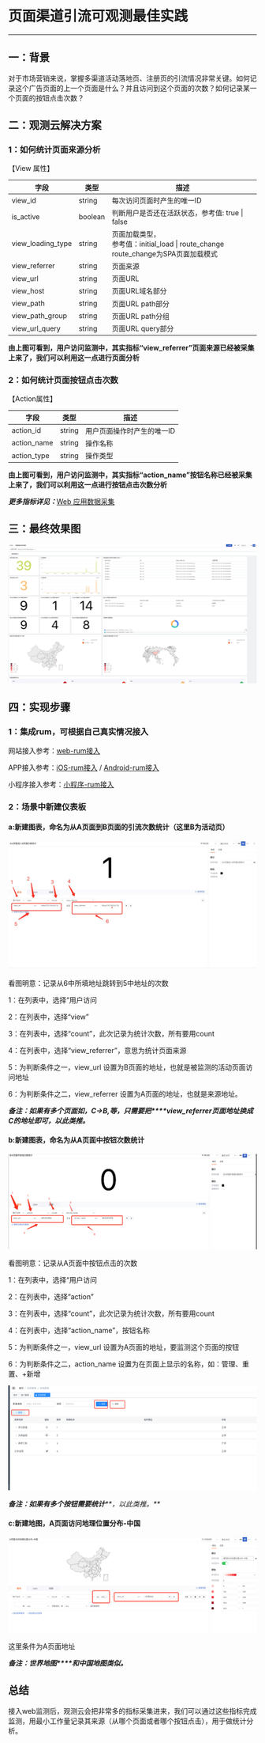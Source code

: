 # 页面渠道引流可观测最佳实践

---

## 一：背景

对于市场营销来说，掌握多渠道活动落地页、注册页的引流情况非常关键。如何记录这个广告页面的上一个页面是什么？并且访问到这个页面的次数？如何记录某一个页面的按钮点击次数？

## 二：观测云解决方案

### 1：如何统计页面来源分析

【View 属性】

| **字段** | **类型** | **描述** |
| --- | --- | --- |
| view_id | string | 每次访问页面时产生的唯一ID |
| is_active | boolean | 判断用户是否还在活跃状态，参考值: true &#124; false |
| view_loading_type | string | 页面加载类型，<br />参考值：initial_load &#124; route_change<br />route_change为SPA页面加载模式 |
| view_referrer | string | 页面来源 |
| view_url | string | 页面URL |
| view_host | string | 页面URL域名部分 |
| view_path | string | 页面URL path部分 |
| view_path_group | string | 页面URL path分组 |
| view_url_query | string | 页面URL query部分 |

**由上图可看到，用户访问监测中，其实指标“view_referrer”页面来源已经被采集上来了，我们可以利用这一点进行页面分析**

### 2：如何统计页面按钮点击次数


【Action属性】

| **字段** | **类型** | **描述** |
| --- | --- | --- |
| action_id | string | 用户页面操作时产生的唯一ID |
| action_name | string | 操作名称 |
| action_type | string | 操作类型 |

**由上图可看到，用户访问监测中，其实指标“action_name”按钮名称已经被采集上来了，我们可以利用这一点进行按钮点击次数分析**

_**更多指标详见：**_[Web 应用数据采集](/real-user-monitoring/web/app-data-collection.md)

## 三：最终效果图

![image.png](../images/page-5.png)

## 四：实现步骤

### 1：集成rum，可根据自己真实情况接入

网站接入参考：[web-rum接入](/real-user-monitoring/web/app-access.md)

APP接入参考：[iOS-rum接入](/real-user-monitoring/ios/app-access.md) / [Android-rum接入](/real-user-monitoring/android/app-access.md)

小程序接入参考：[小程序-rum接入](/real-user-monitoring/miniapp/app-access.md)


### 2：场景中新建仪表板

####       a:新建图表，命名为从A页面到B页面的引流次数统计（这里B为活动页）

![image.png](../images/page-1.png)

看图明意：记录从6中所填地址跳转到5中地址的次数

1：在列表中，选择“用户访问

2：在列表中，选择“view”

3：在列表中，选择“count”，此次记录为统计次数，所有要用count

4：在列表中，选择“view_referrer”，意思为统计页面来源

5：为判断条件之一，view_url 设置为B页面的地址，也就是被监测的活动页面访问地址

6：为判断条件之二，view_referrer  设置为A页面的地址，也就是来源地址。

_**备注：如果有多个页面如，C->B,等，只需要把****view_referrer页面地址换成C的地址即可，以此类推。**_

#### b:新建图表，命名为从A页面中按钮次数统计

![image.png](../images/page-2.png)

看图明意：记录从A页面中按钮点击的次数

1：在列表中，选择“用户访问

2：在列表中，选择“action”

3：在列表中，选择“count”，此次记录为统计次数，所有要用count

4：在列表中，选择“action_name”，按钮名称

5：为判断条件之一，view_url 设置为A页面的地址，要监测这个页面的按钮

6：为判断条件之二，action_name  设置为在页面上显示的名称，如：管理、重置、+新增

![image.png](../images/page-3.png)

_**备注：如果有多个按钮需要统计****，以此类推。**_

#### c:新建地图，A页面访问地理位置分布-中国

![image.png](../images/page-4.png)

这里条件为A页面地址

_**备注：世界地图****和中国地图类似。**_
## 总结
接入web监测后，观测云会把非常多的指标采集进来，我们可以通过这些指标完成监测，用最小工作量记录其来源（从哪个页面或者哪个按钮点击），用于做统计分析。
